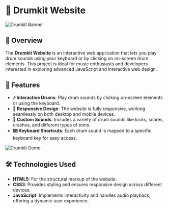# 🥁 Drumkit Website

![Drumkit Banner](https://www.google.com/url?sa=i&url=https%3A%2F%2Fwww.reclamosyquejas.cps.com.pe%2F%3Fk%3Ddrum-set-anatomy-a-list-of-the-names-of-hh-4r9j4rC3&psig=AOvVaw2lbYhuEzR_efgb60Y5WJs8&ust=1722534463356000&source=images&cd=vfe&opi=89978449&ved=0CA8QjRxqFwoTCODh8Ijr0YcDFQAAAAAdAAAAABAQ)

## 🎸 Overview
The **Drumkit Website** is an interactive web application that lets you play drum sounds using your keyboard or by clicking on on-screen drum elements. This project is ideal for music enthusiasts and developers interested in exploring advanced JavaScript and interactive web design.

## 🚀 Features
- **🎶 Interactive Drums**: Play drum sounds by clicking on-screen elements or using the keyboard.
- **📱 Responsive Design**: The website is fully responsive, working seamlessly on both desktop and mobile devices.
- **🎵 Custom Sounds**: Includes a variety of drum sounds like kicks, snares, crashes, and different types of toms.
- **⌨️ Keyboard Shortcuts**: Each drum sound is mapped to a specific keyboard key for easy access.

![Drumkit Demo](https://www.google.com/url?sa=i&url=https%3A%2F%2Fwww.pinterest.com%2Fpin%2F355291858111432452%2F&psig=AOvVaw3YxM5dNt7dKbNnQJwBnec8&ust=1722534414033000&source=images&cd=vfe&opi=89978449&ved=0CA4QjRxqFwoTCPjlpfbq0YcDFQAAAAAdAAAAABAE)

## 🛠 Technologies Used
- **HTML5**: For the structural markup of the website.
- **CSS3**: Provides styling and ensures responsive design across different devices.
- **JavaScript**: Implements interactivity and handles audio playback, offering a dynamic user experience.
